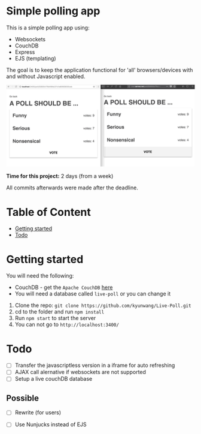 # Simple polling app
This is a simple polling app using:
- Websockets
- CouchDB
- Express
- EJS (templating)

The goal is to keep the application functional for 'all' browsers/devices with and without Javascript enabled.

![demo][demo]

**Time for this project:** 2 days (from a week)
<!-- [Result](https://github.com/kyunwang/Live-Poll/commit/8c7041ebe2b9da5742073826c450a1e1abfb414b) -->

All commits afterwards were made after the deadline.

# Table of Content
- [Getting started](#getting-started)
- [Todo](#todo)

# Getting started
You will need the following:
- CouchDB - get the `Apache CouchDB` [here][couchdb]
- You will need a database called `live-poll` or you can change it

1. Clone the repo: `git clone https://github.com/kyunwang/Live-Poll.git`
2. cd to the folder and run `npm install`
3. Run `npm start` to start the server
4. You can not go to `http://localhost:3400/`

# Todo
- [ ] Transfer the javascriptless version in a iframe for auto refreshing
- [ ] AJAX call alernative if websockets are not supported
- [ ] Setup a live couchDB database

## Possible
- [ ] Rewrite (for users)
- [ ] Use Nunjucks instead of EJS



<!-- Tests: put in another md file

ie11 supports the websockets: (image is the not yet completed version)



Quick dump of sources:
- https://developer.mozilla.org/nl/docs/Web/JavaScript/Reference/Global_Objects/Date


refresh meta tag


web sockets
- https://html.spec.whatwg.org/multipage/web-sockets.html


Started using es5 only to get support to ie10

##Todo
add some more codecomments

add a timelimit
add a timer with the timelimit

implemment sass
implemment 'private' users

rework the client js
rework the websockets and look more into it

host this somewhere
Host the database instead of using localhost (connect to cloud database)

add install instructions ect




use nunjucks instead of ejs?
put the poll in a iframe in case one does not support websockets? (will use the meta refresh instead)

maybe use a lib like virtual-dom or moon.js to make the updating easier
look into postcss?


## Issues
- Styling on IE11 (euhm fix worthy?) -->


[demo]: https://github.com/kyunwang/Live-Poll/blob/master/doc/images/poll-demo.gif

[couchdb]: http://couchdb.apache.org/